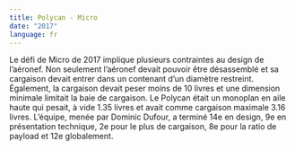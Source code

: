 ```yaml
---
title: Polycan - Micro
date: "2017"
language: fr
---
```

Le défi de Micro de 2017 implique plusieurs contraintes au design de l’aéronef. Non seulement l’aéronef devait pouvoir être désassemblé et sa cargaison devait entrer dans un contenant d’un diamètre restreint. Également, la cargaison devait peser moins de 10 livres et une dimension minimale limitait la baie de cargaison. Le Polycan était un monoplan en aile haute qui pesait, à vide 1.35 livres et avait comme cargaison maximale 3.16 livres. L’équipe, menée par Dominic Dufour, a terminé 14e en design, 9e en présentation technique, 2e pour le plus de cargaison, 8e pour la ratio de payload et 12e globalement.